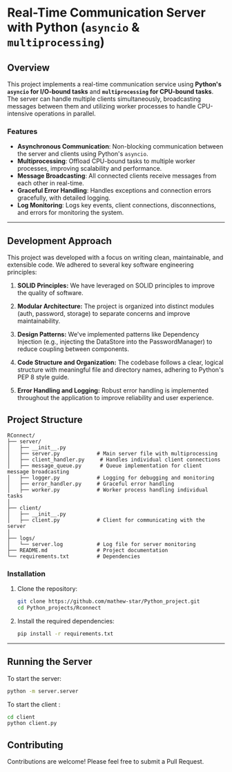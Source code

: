 # Real-Time Communication Server with Python (`asyncio` & `multiprocessing`)

## Overview

This project implements a real-time communication service using **Python's `asyncio` for I/O-bound tasks** and **`multiprocessing` for CPU-bound tasks**. The server can handle multiple clients simultaneously, broadcasting messages between them and utilizing worker processes to handle CPU-intensive operations in parallel.

### Features

- **Asynchronous Communication**: Non-blocking communication between the server and clients using Python's `asyncio`.
- **Multiprocessing**: Offload CPU-bound tasks to multiple worker processes, improving scalability and performance.
- **Message Broadcasting**: All connected clients receive messages from each other in real-time.
- **Graceful Error Handling**: Handles exceptions and connection errors gracefully, with detailed logging.
- **Log Monitoring**: Logs key events, client connections, disconnections, and errors for monitoring the system.

---


## Development Approach

This project was developed with a focus on writing clean, maintainable, and extensible code. We adhered to several key software engineering principles:

1. **SOLID Principles:** We have leveraged on SOLID principles to improve the quality of software.

2. **Modular Architecture:** The project is organized into distinct modules (auth, password, storage) to separate concerns and improve maintainability.

3. **Design Patterns:** We've implemented patterns like Dependency Injection (e.g., injecting the DataStore into the PasswordManager) to reduce coupling between components.

4. **Code Structure and Organization:** The codebase follows a clear, logical structure with meaningful file and directory names, adhering to Python's PEP 8 style guide.

5. **Error Handling and Logging:** Robust error handling is implemented throughout the application to improve reliability and user experience.

## Project Structure

```
RConnect/
├── server/
│   ├── __init__.py
│   ├── server.py            # Main server file with multiprocessing
│   ├── client_handler.py     # Handles individual client connections
│   ├── message_queue.py      # Queue implementation for client message broadcasting
│   ├── logger.py            # Logging for debugging and monitoring
│   ├── error_handler.py     # Graceful error handling
│   ├── worker.py            # Worker process handling individual tasks
│
├── client/
│   ├── __init__.py
│   ├── client.py            # Client for communicating with the server
│
├── logs/
│   └── server.log           # Log file for server monitoring
├── README.md                # Project documentation
└── requirements.txt         # Dependencies

```


### Installation

1. Clone the repository:
    ```bash
    git clone https://github.com/mathew-star/Python_project.git
    cd Python_projects/Rconnect
    ```

2. Install the required dependencies:
    ```bash
    pip install -r requirements.txt
    ```



---

## Running the Server

To start the server:

```bash
python -m server.server
```

To start the client :

```bash
cd client
python client.py
```


## Contributing

Contributions are welcome! Please feel free to submit a Pull Request.